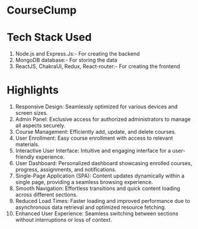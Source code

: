 # CourseClump

# Tech Stack Used
1. Node.js and Express.Js:- For creating the backend
2. MongoDB database:- For storing the data
3. ReactJS, ChakraUI, Redux, React-router:- For creating the frontend

# Highlights
1. Responsive Design: Seamlessly optimized for various devices and screen sizes.
2. Admin Panel: Exclusive access for authorized administrators to manage all aspects securely.
3. Course Management: Efficiently add, update, and delete courses.
4. User Enrollment: Easy course enrollment with access to relevant materials.
5. Interactive User Interface: Intuitive and engaging interface for a user-friendly experience.
6. User Dashboard: Personalized dashboard showcasing enrolled courses, progress, assignments, and notifications.
7. Single-Page Application (SPA): Content updates dynamically within a single page, providing a seamless browsing experience.
8. Smooth Navigation: Effortless transitions and quick content loading across different sections.
9. Reduced Load Times: Faster loading and improved performance due to asynchronous data retrieval and optimized resource fetching.
10. Enhanced User Experience: Seamless switching between sections without interruptions or loss of context.
